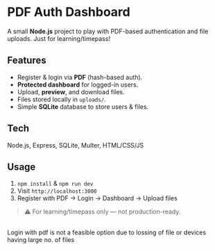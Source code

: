 # PDF Auth Dashboard

A small **Node.js** project to play with PDF-based authentication and file uploads. Just for learning/timepass!  

## Features
- Register & login via **PDF** (hash-based auth).  
- **Protected dashboard** for logged-in users.  
- Upload, **preview**, and download files.  
- Files stored locally in `uploads/`.  
- Simple **SQLite** database to store users & files.  

## Tech
Node.js, Express, SQLite, Multer, HTML/CSS/JS  

## Usage
1. `npm install` & `npm run dev`  
2. Visit `http://localhost:3000`  
3. Register with PDF → Login → Dashboard → Upload files  

> ⚠️ For learning/timepass only — not production-ready.
<br>
Login with pdf is not a feasible option due to lossing of file or devices having large no. of files